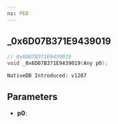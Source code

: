 ```yaml
---
ns: PED
---
```

## _0x6D07B371E9439019

```c
// 0x6D07B371E9439019
void _0x6D07B371E9439019(Any p0);
```

```
NativeDB Introduced: v1207
```

## Parameters
* **p0**:
